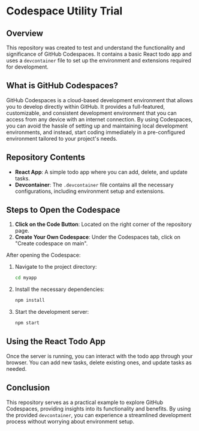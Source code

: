 # Codespace Utility Trial

## Overview

This repository was created to test and understand the functionality and significance of GitHub Codespaces. It contains a basic React todo app and uses a `devcontainer` file to set up the environment and extensions required for development.

## What is GitHub Codespaces?

GitHub Codespaces is a cloud-based development environment that allows you to develop directly within GitHub. It provides a full-featured, customizable, and consistent development environment that you can access from any device with an internet connection. By using Codespaces, you can avoid the hassle of setting up and maintaining local development environments, and instead, start coding immediately in a pre-configured environment tailored to your project's needs.

## Repository Contents

- **React App**: A simple todo app where you can add, delete, and update tasks.
- **Devcontainer**: The `.devcontainer` file contains all the necessary configurations, including environment setup and extensions.

## Steps to Open the Codespace

1. **Click on the Code Button**: Located on the right corner of the repository page.
2. **Create Your Own Codespace**: Under the Codespaces tab, click on "Create codespace on main".

After opening the Codespace:

1. Navigate to the project directory:
   ```bash
   cd myapp
   ```
2. Install the necessary dependencies:
   ```bash
   npm install
   ```
3. Start the development server:
   ```bash
   npm start
   ```

## Using the React Todo App

Once the server is running, you can interact with the todo app through your browser. You can add new tasks, delete existing ones, and update tasks as needed.

## Conclusion

This repository serves as a practical example to explore GitHub Codespaces, providing insights into its functionality and benefits. By using the provided `devcontainer`, you can experience a streamlined development process without worrying about environment setup.

